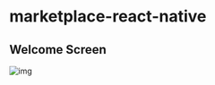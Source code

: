 # marketplace-react-native
## Welcome Screen
![img](https://user-images.githubusercontent.com/83149058/153766842-834ec0a9-c4fc-4d34-b2a2-d3be9a4262d9.jpg)
